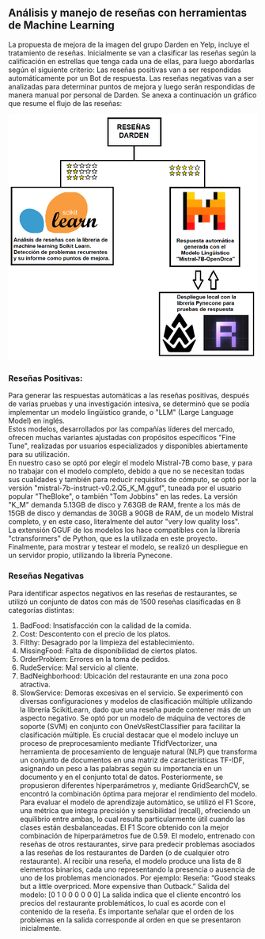## Análisis y manejo de reseñas con herramientas de Machine Learning 

La propuesta de mejora de la imagen del grupo Darden en Yelp, incluye el tratamiento de reseñas. Inicialmente se van a clasificar las reseñas según la calificación en estrellas que tenga cada una de ellas, para luego abordarlas según el siguiente criterio: Las reseñas positivas van a ser respondidas automáticamente por un Bot de respuesta. Las reseñas negativas van a ser analizadas para determinar puntos de mejora y luego serán respondidas de manera manual por personal de Darden. Se anexa a continuación un gráfico que resume el flujo de las reseñas:

<div align="center">
    <img src="../assets/imagenes/flujo_resenias.png" alt="flujo_reseñas" width="700">
</div>

### Reseñas Positivas:

Para generar las respuestas automáticas a las reseñas positivas, después de varias pruebas y una investigación intesiva, se determinó que se podía implementar un modelo lingüistico grande, o "LLM" (Large Language Model) en inglés.  
Estos modelos, desarrollados por las compañías líderes del mercado, ofrecen muchas variantes ajustadas con propósitos específicos "Fine Tune", realizadas por usuarios especializados y disponibles abiertamente para su utilización.  
En nuestro caso se optó por elegir el modelo Mistral-7B como base, y para no trabajar con el modelo completo, debido a que no se necesitan todas sus cualidades y también para reducir requisitos de cómputo, se optó por la versión "mistral-7b-instruct-v0.2.Q5_K_M.gguf", tuneada por el usuario popular "TheBloke", o también "Tom Jobbins" en las redes. La versión "K_M" demanda 5.13GB de disco y 7.63GB de RAM, frente a los más de 15GB de disco y demandas de 30GB a 90GB de RAM, de un modelo Mistral completo, y en este caso, literalmente del autor "very low quality loss".  
La extensión GGUF de los modelos los hace compatibles con la librería "ctransformers" de Python, que es la utilizada en este proyecto.  
Finalmente, para mostrar y testear el modelo, se realizó un despliegue en un servidor propio, utilizando la librería Pynecone.  

### Reseñas Negativas

Para identificar aspectos negativos en las reseñas de restaurantes, se utilizó un conjunto de datos con más de 1500 reseñas clasificadas en 8 categorías distintas:
1.	BadFood: Insatisfacción con la calidad de la comida.
2.	Cost: Descontento con el precio de los platos.
3.	Filthy: Desagrado por la limpieza del establecimiento.
4.	MissingFood: Falta de disponibilidad de ciertos platos.
5.	OrderProblem: Errores en la toma de pedidos.
6.	RudeService: Mal servicio al cliente.
7.	BadNeighborhood: Ubicación del restaurante en una zona poco atractiva.
8.	SlowService: Demoras excesivas en el servicio.
Se experimentó con diversas configuraciones y modelos de clasificación múltiple utilizando la librería ScikitLearn, dado que una reseña puede contener más de un aspecto negativo. Se optó por un modelo de máquina de vectores de soporte (SVM) en conjunto con OneVsRestClassifier para facilitar la clasificación múltiple. Es crucial destacar que el modelo incluye un proceso de preprocesamiento mediante TfidfVectorizer, una herramienta de procesamiento de lenguaje natural (NLP) que transforma un conjunto de documentos en una matriz de características TF-IDF, asignando un peso a las palabras según su importancia en un documento y en el conjunto total de datos.
Posteriormente, se propusieron diferentes hiperparámetros y, mediante GridSearchCV, se encontró la combinación óptima para mejorar el rendimiento del modelo. Para evaluar el modelo de aprendizaje automático, se utilizó el F1 Score, una métrica que integra precisión y sensibilidad (recall), ofreciendo un equilibrio entre ambas, lo cual resulta particularmente útil cuando las clases están desbalanceadas. El F1 Score obtenido con la mejor combinación de hiperparámetros fue de 0.59.
El modelo, entrenado con reseñas de otros restaurantes, sirve para predecir problemas asociados a las reseñas de los restaurantes de Darden (o de cualquier otro restaurante). Al recibir una reseña, el modelo produce una lista de 8 elementos binarios, cada uno representando la presencia o ausencia de uno de los problemas mencionados. Por ejemplo:
Reseña: “Good steaks but a little overpriced. More expensive than Outback.” Salida del modelo: [0 1 0 0 0 0 0 0]
La salida indica que el cliente encontró los precios del restaurante problemáticos, lo cual es acorde con el contenido de la reseña. Es importante señalar que el orden de los problemas en la salida corresponde al orden en que se presentaron inicialmente.

